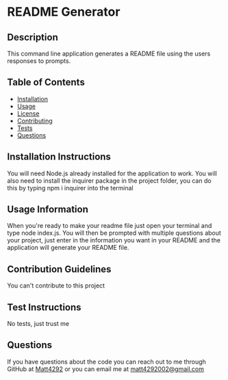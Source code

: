 # README Generator
## Description
This command line application generates a README file using the users responses to prompts.

## Table of Contents
  * [Installation](#installation)
  * [Usage](#usage)
  * [License](#license)
  * [Contributing](#contributing)
  * [Tests](#tests)
  * [Questions](#questions)

## Installation Instructions
You will need Node.js already installed for the application to work. You will also need to install the inquirer package in the project folder, you can do this by typing npm i inquirer into the terminal
## Usage Information
When you're ready to make your readme file just open your terminal and type node index.js. You will then be prompted with multiple questions about your project, just enter in the information you want in your README and the application will generate your README file.
## Contribution Guidelines
You can't contribute to this project
## Test Instructions
No tests, just trust me
## Questions
If you have questions about the code you can reach out to me through GitHub at [Matt4292](https://github.com/Matt4292)
or you can email me at [matt4292002@gmail.com](mailto:matt4292002@gmail.com)